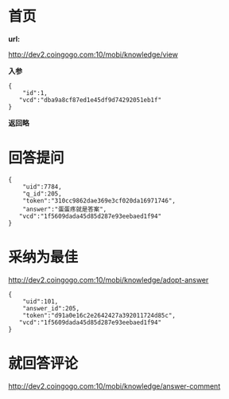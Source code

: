 # 首页 #

**url:**

http://dev2.coingogo.com:10/mobi/knowledge/view

**入参**

	{
		"id":1,
       "vcd":"dba9a8cf87ed1e45df9d74292051eb1f"
	}

**返回略**

# 回答提问 #
	{
		"uid":7784,
		"q_id":205,
		"token":"310cc9862dae369e3cf020da16971746",
		"answer":"蛋蛋疼就是答案",
       "vcd":"1f5609dada45d85d287e93eebaed1f94"
	}



# 采纳为最佳 #
http://dev2.coingogo.com:10/mobi/knowledge/adopt-answer



	{
		"uid":101,
		"answer_id":205,
		"token":"d91a0e16c2e2642427a392011724d85c",
       "vcd":"1f5609dada45d85d287e93eebaed1f94"
	}


# 就回答评论 #
http://dev2.coingogo.com:10/mobi/knowledge/answer-comment

